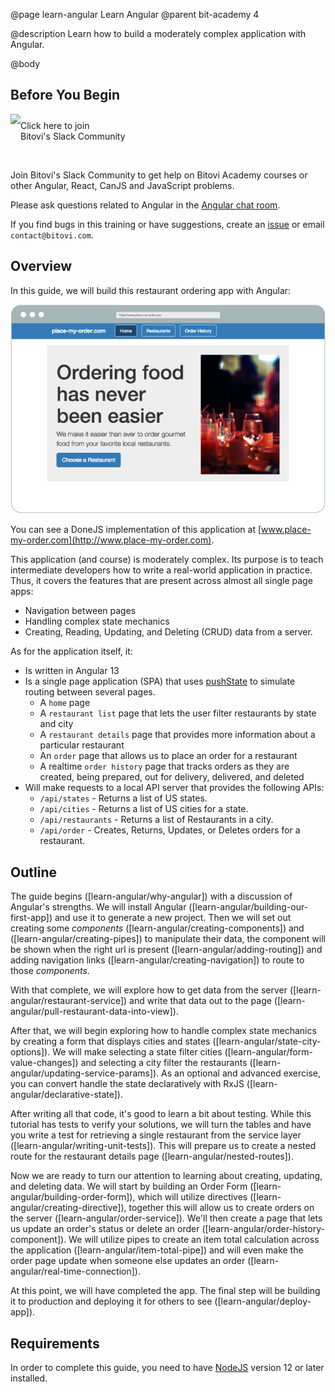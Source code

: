 @page learn-angular Learn Angular
@parent bit-academy 4

@description Learn how to build a moderately complex application with Angular.

@body

## Before You Begin

<p><a href="https://www.bitovi.com/community/slack">
<img src="https://cdn.brandfolder.io/5H442O3W/as/pl546j-7le8zk-5guop3/Slack_RGB.png?width=200"
  style="float:left"/> <span style="margin-top: 10px;display: inline-block;">Click here to join<br/>Bitovi's Slack Community</span></a></p>

<br/>

Join Bitovi's Slack Community to get help on Bitovi Academy courses or other
Angular, React, CanJS and JavaScript problems.

Please ask questions related to Angular in the [Angular chat room](https://bitovi-community.slack.com/messages/CFD2J3HT3).

If you find bugs in this training or have suggestions, create an [issue](https://github.com/bitovi/academy/issues) or email `contact@bitovi.com`.

## Overview

In this guide, we will build this restaurant ordering app with Angular:

<img src="./static/img/place-my-order.png" title="Place My Order App screenshot"
  style="max-width: 100%"/>

You can see a DoneJS implementation of this application at
[www.place-my-order.com](http://www.place-my-order.com).

This application (and course) is moderately complex. Its purpose is to teach
intermediate developers how to write a real-world application in practice. Thus, it covers
the features that are present across almost all single page apps:

- Navigation between pages
- Handling complex state mechanics
- Creating, Reading, Updating, and Deleting (CRUD) data from a server.

As for the application itself, it:

- Is written in Angular 13
- Is a single page application (SPA) that uses [pushState](https://developer.mozilla.org/en-US/docs/Web/API/History/pushState) to simulate routing between several pages.
  - A `home` page
  - A `restaurant list` page that lets the user filter restaurants by state and city
  - A `restaurant details` page that provides more information about a particular restaurant
  - An `order` page that allows us to place an order for a restaurant
  - A realtime `order history` page that tracks orders as they are created, being prepared, out for delivery,
    delivered, and deleted
- Will make requests to a local API server that provides the following APIs:
  - `/api/states` - Returns a list of US states.
  - `/api/cities` - Returns a list of US cities for a state.
  - `/api/restaurants` - Returns a list of Restaurants in a city.
  - `/api/order` - Creates, Returns, Updates, or Deletes orders for a restaurant.

## Outline

The guide begins ([learn-angular/why-angular]) with a discussion of Angular's
strengths. We will install Angular ([learn-angular/building-our-first-app]) and use it to generate a new project. Then we will set out creating some _components_ ([learn-angular/creating-components]) and ([learn-angular/creating-pipes]) to manipulate their data, the component will be shown when
the right url is present ([learn-angular/adding-routing]) and adding navigation links ([learn-angular/creating-navigation]) to route to those _components_.

With that complete, we will explore how to get data from the server ([learn-angular/restaurant-service]) and write that data out to the page ([learn-angular/pull-restaurant-data-into-view]).

After that, we will begin exploring how to handle complex state mechanics by creating a
form that displays cities and states ([learn-angular/state-city-options]). We will
make selecting a state filter cities ([learn-angular/form-value-changes]) and
selecting a city filter the restaurants ([learn-angular/updating-service-params]). As
an optional and advanced exercise, you can convert handle the state declaratively
with RxJS ([learn-angular/declarative-state]).

After writing all that code, it's good to learn a bit about testing. While this tutorial
has tests to verify your solutions, we will turn the tables and have you write a test for
retrieving a single restaurant from the service layer ([learn-angular/writing-unit-tests]). This will prepare us to create a nested route for the restaurant details page ([learn-angular/nested-routes]).

Now we are ready to turn our attention to learning about creating, updating, and deleting
data. We will start by building an Order Form ([learn-angular/building-order-form]), which will utilize directives 
([learn-angular/creating-directive]), together this will allow us to create orders on the server ([learn-angular/order-service]). We'll then create a page that lets us update an order's status or delete an order ([learn-angular/order-history-component]). 
We will utilize pipes to create an item total calculation across the application ([learn-angular/item-total-pipe])
and will even make the order page update when someone else updates an order ([learn-angular/real-time-connection]).

At this point, we will have completed the app. The final step will be building it to
production and deploying it for others to see ([learn-angular/deploy-app]).

## Requirements

In order to complete this guide, you need to have [NodeJS](https://nodejs.org/en/) version
12 or later installed.
